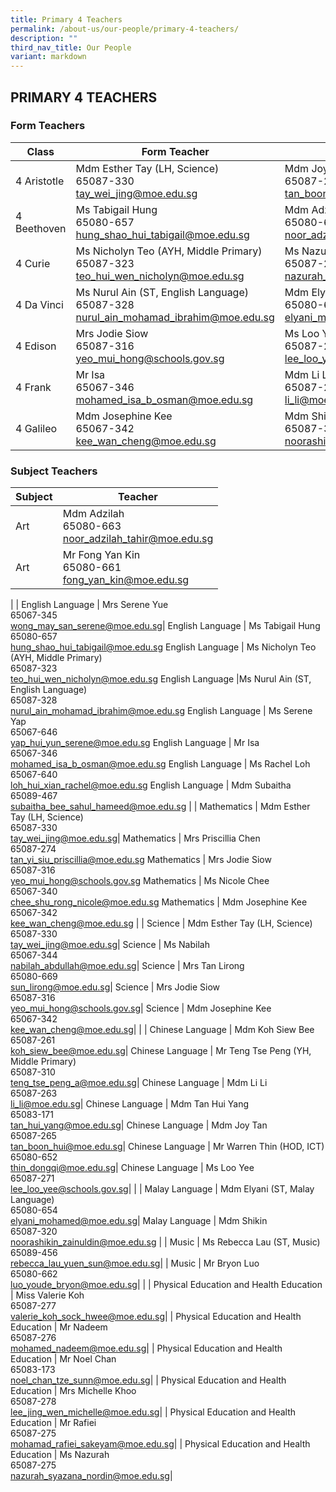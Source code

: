 ```yaml
---
title: Primary 4 Teachers
permalink: /about-us/our-people/primary-4-teachers/
description: ""
third_nav_title: Our People
variant: markdown
---
```

## PRIMARY 4 TEACHERS

### Form Teachers

| Class | Form Teacher | Form Teacher |
|---|---|---|
| 4 Aristotle | Mdm Esther Tay (LH, Science)<br>65087-330<br>[tay\_wei\_jing@moe.edu.sg](mailto:tay\_wei\_jing@moe.edu.sg)| Mdm Joy Tan<br>65087-265<br>[tan\_boon\_hui@moe.edu.sg](mailto:tan\_boon\_hui@moe.edu.sg)|
|4 Beethoven |Ms Tabigail Hung<br>65080-657<br>[hung\_shao\_hui\_tabigail@moe.edu.sg](mailto:hung\_shao\_hui\_tabigail@moe.edu.sg)|  Mdm Adzilah<br>65080-663<br>[noor\_adzilah\_tahir@moe.edu.sg](mailto:noor\_adzilah\_tahir@moe.edu.sg)|
| 4 Curie |Ms Nicholyn Teo (AYH, Middle Primary)<br>65087-323<br>[teo\_hui\_wen\_nicholyn@moe.edu.sg](mailto:teo\_hui\_wen\_nicholyn@moe.edu.sg)| Ms Nazurah<br>65087-275<br>[nazurah\_syazana\_nordin@moe.edu.sg](mailto:nazurah\_syazana\_nordin@moe.edu.sg)|
| 4 Da Vinci | Ms Nurul Ain (ST, English Language) <br>65087-328<br>[nurul\_ain\_mohamad\_ibrahim@moe.edu.sg](mailto:nurul\_ain\_mohamad\_ibrahim@moe.edu.sg)| Mdm Elyani (ST, Malay Language)<br>65080-654<br>[elyani\_mohamed@moe.edu.sg](mailto:elyani\_mohamed@moe.edu.sg)|
| 4 Edison |Mrs Jodie Siow<br>65087-316<br>[yeo\_mui\_hong@schools.gov.sg](mailto:yeo\_mui\_hong@schools.gov.sg)| Ms Loo Yee<br>65087-271<br>[lee\_loo\_yee\@schools.gov.sg](mailto:lee\_loo\_yee\@schools.gov.sg)|
| 4 Frank | Mr Isa<br>65067-346<br>[mohamed\_isa\_b\_osman@moe.edu.sg](mailto:mohamed\_isa\_b\_osman@moe.edu.sg)|Mdm Li Li<br>65087-263<br>[li\_li@moe.edu.sg](mailto:li\_li@moe.edu.sg)|
| 4 Galileo | Mdm Josephine Kee<br>65067-342<br>[kee\_wan\_cheng@moe.edu.sg](mailto:kee\_wan\_cheng@moe.edu.sg)|Mdm Shikin <br>65087-320<br>[noorashikin\_zainuldin@moe.edu.sg](mailto:noorashikin\_zainuldin@moe.edu.sg)|

### Subject Teachers

| Subject | Teacher |
|---|---|
| Art | Mdm Adzilah<br>65080-663<br>[noor\_adzilah\_tahir@moe.edu.sg](mailto:noor\_adzilah\_tahir@moe.edu.sg)|
| Art  | Mr Fong Yan Kin<br>65080-661<br>[fong_yan_kin@moe.edu.sg](mailto:fong_yan_kin@moe.edu.sg)|
| 
| English Language | Mrs Serene Yue<br>65067-345<br>[wong\_may\_san\_serene@moe.edu.sg](mailto:wong\_may\_san\_serene@moe.edu.sg)|
English Language | Ms Tabigail Hung<br>65080-657<br>[hung\_shao\_hui\_tabigail@moe.edu.sg](mailto:hung\_shao\_hui\_tabigail@moe.edu.sg)
English Language | Ms Nicholyn Teo (AYH, Middle Primary)<br>65087-323<br>[teo\_hui\_wen\_nicholyn@moe.edu.sg](mailto:teo\_hui\_wen\_nicholyn@moe.edu.sg)
English Language |Ms Nurul Ain (ST, English Language) <br>65087-328<br>[nurul\_ain\_mohamad\_ibrahim@moe.edu.sg](mailto:nurul\_ain\_mohamad\_ibrahim@moe.edu.sg)
English Language | Ms Serene Yap<br>65067-646<br>[yap\_hui\_yun\_serene@moe.edu.sg](mailto:yap\_hui\_yun\_serene@moe.edu.sg)
English Language | Mr Isa<br>65067-346<br>[mohamed\_isa\_b\_osman@moe.edu.sg](mailto:mohamed\_isa\_b\_osman@moe.edu.sg)
English Language | Ms Rachel Loh<br>65067-640<br>[loh\_hui\_xian\_rachel@moe.edu.sg](mailto:loh\_hui\_xian\_rachel@moe.edu.sg)
English Language | Mdm Subaitha<br>65089-467<br>[subaitha\_bee\_sahul\_hameed@moe.edu.sg](mailto:subaitha\_bee\_sahul\_hameed@moe.edu.sg)
|
| Mathematics | Mdm Esther Tay (LH, Science)<br>65087-330<br>[tay\_wei\_jing@moe.edu.sg](mailto:tay\_wei\_jing@moe.edu.sg)|
Mathematics | Mrs Priscillia Chen<br>65087-274<br>[tan\_yi\_siu\_priscillia@moe.edu.sg](mailto:tan\_yi\_siu\_priscillia@moe.edu.sg)
Mathematics | Mrs Jodie Siow<br>65087-316<br>[yeo\_mui\_hong@schools.gov.sg](mailto:yeo\_mui\_hong@schools.gov.sg)
Mathematics | Ms Nicole Chee<br>65067-340<br>[chee\_shu\_rong\_nicole@moe.edu.sg](mailto:chee\_shu\_rong\_nicole@moe.edu.sg)
Mathematics | Mdm Josephine Kee<br>65067-342<br>[kee\_wan\_cheng@moe.edu.sg](mailto:kee\_wan\_cheng@moe.edu.sg)
|
| Science | Mdm Esther Tay (LH, Science)<br>65087-330<br>[tay\_wei\_jing@moe.edu.sg](mailto:tay\_wei\_jing@moe.edu.sg)|
Science | Ms Nabilah<br>65067-344<br>[nabilah\_abdullah@moe.edu.sg](mailto:nabilah\_abdullah@moe.edu.sg)|
Science | Mrs Tan Lirong<br>65080-669<br>[sun\_lirong@moe.edu.sg](mailto:sun\_lirong@moe.edu.sg)|
Science | Mrs Jodie Siow<br>65087-316<br>[yeo\_mui\_hong@schools.gov.sg](mailto:yeo\_mui\_hong@schools.gov.sg)|
Science | Mdm Josephine Kee<br>65067-342<br>[kee\_wan\_cheng@moe.edu.sg](mailto:kee\_wan\_cheng@moe.edu.sg)|
|
| Chinese Language | Mdm Koh Siew Bee<br>65087-261<br>[koh\_siew\_bee@moe.edu.sg](mailto:koh\_siew\_bee@moe.edu.sg)|
Chinese Language | Mr Teng Tse Peng (YH, Middle Primary)<br>65087-310<br>[teng\_tse\_peng\_a@moe.edu.sg](mailto:teng\_tse\_peng\_a@moe.edu.sg)|
Chinese Language | Mdm Li Li<br>65087-263<br>[li\_li@moe.edu.sg](mailto:li\_li@moe.edu.sg)|
Chinese Language | Mdm Tan Hui Yang<br>65083-171<br>[tan\_hui\_yang@moe.edu.sg](mailto:tan\_hui\_yang@moe.edu.sg)|
Chinese Language | Mdm Joy Tan<br>65087-265<br>[tan\_boon\_hui@moe.edu.sg](mailto:tan\_boon\_hui@moe.edu.sg)|
Chinese Language | Mr Warren Thin (HOD, ICT)<br>65080-652<br>[thin\_dongqi@moe.edu.sg](mailto:thin\_dongqi@moe.edu.sg)|
Chinese Language | Ms Loo Yee<br>65087-271<br>[lee\_loo\_yee\@schools.gov.sg](mailto:lee\_loo\_yee@schools.gov.sg)|
|
| Malay Language | Mdm Elyani (ST, Malay Language)<br>65080-654<br>[elyani\_mohamed@moe.edu.sg](mailto:elyani\_mohamed@moe.edu.sg)|
 Malay Language | Mdm Shikin<br>65087-320<br>[noorashikin\_zainuldin@moe.edu.sg](mailto:noorashikin\_zainuldin@moe.edu.sg)
|
| Music | Ms Rebecca Lau (ST, Music)<br>65089-456<br>[rebecca_lau_yuen_sun@moe.edu.sg](mailto:rebecca_lau_yuen_sun@moe.edu.sg)|
| Music | Mr Bryon Luo<br>65080-662<br>[luo\_youde\_bryon@moe.edu.sg](mailto:luo\_youde\_bryon@moe.edu.sg)|
|
| Physical Education and Health Education | Miss Valerie Koh<br>65087-277<br>[valerie_koh_sock_hwee@moe.edu.sg](mailto:valerie_koh_sock_hwee@moe.edu.sg)|
| Physical Education and Health Education | Mr Nadeem<br>65087-276<br>[mohamed_nadeem@moe.edu.sg](mailto:mohamed_nadeem@moe.edu.sg)|
| Physical Education and Health Education | Mr Noel Chan<br>65083-173<br>[noel_chan_tze_sunn@moe.edu.sg](mailto:noel_chan_tze_sunn@moe.edu.sg)|
| Physical Education and Health Education | Mrs Michelle Khoo<br>65087-278<br>[lee_jing_wen_michelle@moe.edu.sg](mailto:lee_jing_wen_michelle@moe.edu.sg)|
| Physical Education and Health Education | Mr Rafiei <br>65087-275<br>[mohamad\_rafiei\_sakeyam@moe.edu.sg](mailto:mohamad\_rafiei\_sakeyam@moe.edu.sg)|
| Physical Education and Health Education | Ms Nazurah<br>65087-275<br>[nazurah\_syazana\_nordin@moe.edu.sg](mailto:nazurah\_syazana\_nordin@moe.edu.sg)|